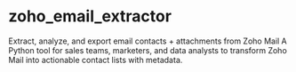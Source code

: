 # zoho_email_extractor
Extract, analyze, and export email contacts + attachments from Zoho Mail A Python tool for sales teams, marketers, and data analysts to transform Zoho Mail into actionable contact lists with metadata.
